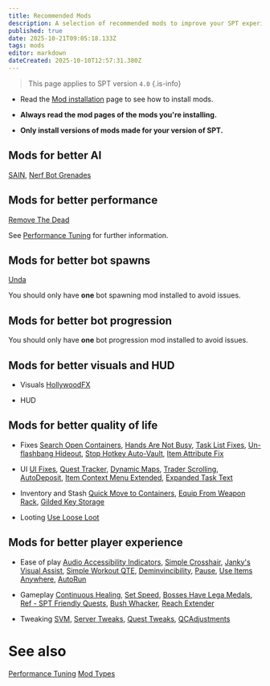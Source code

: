 ```yaml
---
title: Recommended Mods
description: A selection of recommended mods to improve your SPT experience.
published: true
date: 2025-10-21T09:05:18.133Z
tags: mods
editor: markdown
dateCreated: 2025-10-10T12:57:31.380Z
---
```


> This page applies to SPT version `4.0`
{.is-info}

- Read the [Mod installation](/Installing_Mods) page to see how to install mods.

- **Always read the mod pages of the mods you're installing.**

- **Only install versions of mods made for your version of SPT.**


## Mods for better AI
[SAIN](https://forge.sp-tarkov.com/mod/791/sain-solarints-ai-modifications-full-ai-combat-system-replacement), [Nerf Bot Grenades](https://forge.sp-tarkov.com/mod/1925/nerfbotgrenades)

## Mods for better performance

[Remove The Dead](https://forge.sp-tarkov.com/mod/1551/remove-the-dead)

See [Performance Tuning](/Performance_Tuning) for further information.

## Mods for better bot spawns

[Unda](https://forge.sp-tarkov.com/mod/1173/unda)

You should only have **one** bot spawning mod installed to avoid issues.

## Mods for better bot progression


You should only have **one** bot progression mod installed to avoid issues.

## Mods for better visuals and HUD

- Visuals
[HollywoodFX](https://forge.sp-tarkov.com/mod/2003/hollywoodfx)

- HUD


## Mods for better quality of life

- Fixes
[Search Open Containers](https://forge.sp-tarkov.com/mod/934/search-open-containers), [Hands Are Not Busy](https://forge.sp-tarkov.com/mod/1298/handsarenotbusy), [Task List Fixes](https://forge.sp-tarkov.com/mod/824/task-list-fixes), [Un-flashbang Hideout](https://forge.sp-tarkov.com/mod/1425/un-flashbang-hideout), [Stop Hotkey Auto-Vault](https://forge.sp-tarkov.com/mod/1652/stop-hotkey-auto-vault), [Item Attribute Fix](https://forge.sp-tarkov.com/mod/910/item-attribute-fix)

- UI
[UI Fixes](https://forge.sp-tarkov.com/mod/1342/ui-fixes), [Quest Tracker](https://forge.sp-tarkov.com/mod/1140/quest-tracker), [Dynamic Maps](https://forge.sp-tarkov.com/mod/1431/dynamic-maps), [Trader Scrolling](https://forge.sp-tarkov.com/mod/1089/kaeno-traderscrolling), [AutoDeposit](https://forge.sp-tarkov.com/mod/1469/autodeposit), [Item Context Menu Extended](https://forge.sp-tarkov.com/mod/940/item-context-menu-extended), [Expanded Task Text](https://forge.sp-tarkov.com/mod/2389/expanded-task-text)

- Inventory and Stash
[Quick Move to Containers](https://forge.sp-tarkov.com/mod/1341/quick-move-to-containers), [Equip From Weapon Rack](https://forge.sp-tarkov.com/mod/1136/equip-from-weapon-rack), [Gilded Key Storage](https://forge.sp-tarkov.com/mod/865/gilded-key-storage)

- Looting
[Use Loose Loot](https://forge.sp-tarkov.com/mod/933/use-loose-loot)

## Mods for better player experience

- Ease of play
[Audio Accessibility Indicators](https://forge.sp-tarkov.com/mod/1760/audio-accessibility-indicators), [Simple Crosshair](https://forge.sp-tarkov.com/mod/1387/simple-crosshair), [Janky's Visual Assist](https://forge.sp-tarkov.com/mod/2213/jankys-visual-assist), [Simple Workout QTE](https://forge.sp-tarkov.com/mod/1437/simple-workout-qte), [Deminvincibility](https://forge.sp-tarkov.com/mod/1117/deminvincibility), [Pause](https://forge.sp-tarkov.com/mod/2046/pause), [Use Items Anywhere](https://forge.sp-tarkov.com/mod/2386/use-items-anywhere), [AutoRun](https://forge.sp-tarkov.com/mod/1477/autorun)

- Gameplay
[Continuous Healing](https://forge.sp-tarkov.com/mod/1884/continuous-healing), [Set Speed](https://forge.sp-tarkov.com/mod/994/set-speed-set-player-speed-with-hotkeys), [Bosses Have Lega Medals](https://forge.sp-tarkov.com/mod/1539/bosses-have-lega-medals), [Ref - SPT Friendly Quests](https://forge.sp-tarkov.com/mod/1538/ref-spt-friendly-quests), [Bush Whacker](https://forge.sp-tarkov.com/mod/2329/bushwhacker-standalone), [Reach Extender](https://forge.sp-tarkov.com/mod/1260/reach-extender)

- Tweaking
[SVM](https://forge.sp-tarkov.com/mod/236/server-value-modifier-svm), [Server Tweaks](https://forge.sp-tarkov.com/mod/2360/server-tweaks-discount-svm), [Quest Tweaks](https://forge.sp-tarkov.com/mod/1537/sgtlaggys-quest-tweaks), [QCAdjustments](https://forge.sp-tarkov.com/mod/1867/qcadjustments)

# See also
[Performance Tuning](/Performance_Tuning)
[Mod Types](/Mod_Types)